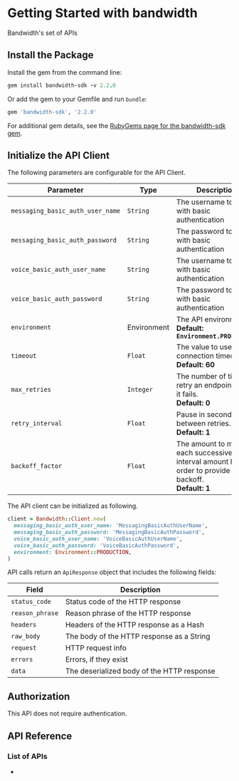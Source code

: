# Getting Started with bandwidth

Bandwidth's set of APIs

## Install the Package

Install the gem from the command line:

```ruby
gem install bandwidth-sdk -v 2.2.0
```

Or add the gem to your Gemfile and run `bundle`:

```ruby
gem 'bandwidth-sdk', '2.2.0'
```

For additional gem details, see the [RubyGems page for the bandwidth-sdk gem](https://rubygems.org/gems/bandwidth-sdk/versions/2.2.0).

## Initialize the API Client

The following parameters are configurable for the API Client.

| Parameter | Type | Description |
|  --- | --- | --- |
| `messaging_basic_auth_user_name` | `String` | The username to use with basic authentication |
| `messaging_basic_auth_password` | `String` | The password to use with basic authentication |
| `voice_basic_auth_user_name` | `String` | The username to use with basic authentication |
| `voice_basic_auth_password` | `String` | The password to use with basic authentication |
| `environment` | Environment | The API environment. <br> **Default: `Environment.PRODUCTION`** |
| `timeout` | `Float` | The value to use for connection timeout. <br> **Default: 60** |
| `max_retries` | `Integer` | The number of times to retry an endpoint call if it fails. <br> **Default: 0** |
| `retry_interval` | `Float` | Pause in seconds between retries. <br> **Default: 1** |
| `backoff_factor` | `Float` | The amount to multiply each successive retry's interval amount by in order to provide backoff. <br> **Default: 1** |

The API client can be initialized as following.

```ruby
client = Bandwidth::Client.new(
  messaging_basic_auth_user_name: 'MessagingBasicAuthUserName',
  messaging_basic_auth_password: 'MessagingBasicAuthPassword',
  voice_basic_auth_user_name: 'VoiceBasicAuthUserName',
  voice_basic_auth_password: 'VoiceBasicAuthPassword',
  environment: Environment::PRODUCTION,
)
```

API calls return an `ApiResponse` object that includes the following fields:

| Field | Description |
|  --- | --- |
| `status_code` | Status code of the HTTP response |
| `reason_phrase` | Reason phrase of the HTTP response |
| `headers` | Headers of the HTTP response as a Hash |
| `raw_body` | The body of the HTTP response as a String |
| `request` | HTTP request info |
| `errors` | Errors, if they exist |
| `data` | The deserialized body of the HTTP response |

## Authorization

This API does not require authentication.

## API Reference

### List of APIs

*

